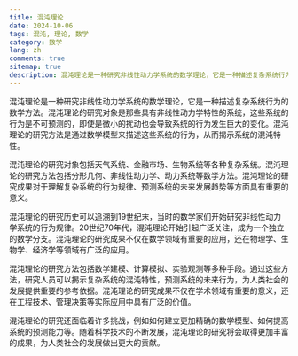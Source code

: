 ```yaml
---
title: 混沌理论
date: 2024-10-06
tags: 混沌, 理论, 数学
category: 数学
lang: zh
comments: true
sitemap: true
description: 混沌理论是一种研究非线性动力学系统的数学理论，它是一种描述复杂系统行为的数学方法。
---
```


混沌理论是一种研究非线性动力学系统的数学理论，它是一种描述复杂系统行为的数学方法。混沌理论的研究对象是那些具有非线性动力学特性的系统，这些系统的行为是不可预测的，即使是微小的扰动也会导致系统的行为发生巨大的变化。混沌理论的研究方法是通过数学模型来描述这些系统的行为，从而揭示系统的混沌特性。

混沌理论的研究对象包括天气系统、金融市场、生物系统等各种复杂系统。混沌理论的研究方法包括分形几何、非线性动力学、动力系统等数学方法。混沌理论的研究成果对于理解复杂系统的行为规律、预测系统的未来发展趋势等方面具有重要的意义。

混沌理论的研究历史可以追溯到19世纪末，当时的数学家们开始研究非线性动力学系统的行为规律。20世纪70年代，混沌理论开始引起广泛关注，成为一个独立的数学分支。混沌理论的研究成果不仅在数学领域有重要的应用，还在物理学、生物学、经济学等领域有广泛的应用。

混沌理论的研究方法包括数学建模、计算模拟、实验观测等多种手段。通过这些方法，研究人员可以揭示复杂系统的混沌特性，预测系统的未来行为，为人类社会的发展提供重要的参考依据。混沌理论的研究成果不仅在学术领域有重要的意义，还在工程技术、管理决策等实际应用中具有广泛的价值。

混沌理论的研究还面临着许多挑战，例如如何建立更加精确的数学模型、如何提高系统的预测能力等。随着科学技术的不断发展，混沌理论的研究将会取得更加丰富的成果，为人类社会的发展做出更大的贡献。
```

